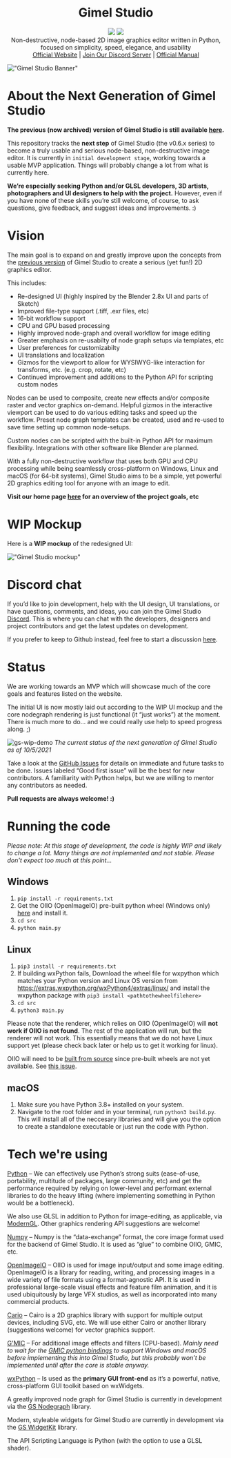 <h1 align="center">Gimel Studio</h1>

<p align="center">
  <img href="https://github.com/GimelStudio/GimelStudio/blob/master/LICENSE" src="https://img.shields.io/badge/License-Apache2.0-green.svg" />
  <img href="https://lgtm.com/projects/g/GimelStudio/GimelStudio/" src="https://img.shields.io/lgtm/grade/python/g/GimelStudio/GimelStudio.svg?logo=lgtm&logoWidth=18" />
  <br/>
  Non-destructive, node-based 2D image graphics editor written in Python, focused on simplicity, speed, elegance, and usability<br/>
  <a href="https://gimelstudio.github.io">Official Website</a> | <a href="https://discord.gg/RqwbDrVDpK">Join Our Discord Server</a> | <a href="https://gimelstudio.readthedocs.io/en/latest/">Official Manual</a>
</p>

!["Gimel Studio Banner"](/assets/banner/banner.jpg "Gimel Studio")


# About the Next Generation of Gimel Studio

**The previous (now archived) version of Gimel Studio is still available [here](https://github.com/Correct-Syntax/Gimel-Studio).**

This repository tracks the **next step** of Gimel Studio (the v0.6.x series) to become a truly usable and serious node-based, non-destructive image editor. It is currently in ``initial development stage``, working towards a usable MVP application. Things will probably change a lot from what is currently here.

**We’re especially seeking Python and/or GLSL developers, 3D artists, photographers and UI designers to help with the project.** However, even if you have none of these skills you’re still welcome, of course, to ask questions, give feedback, and suggest ideas and improvements. :)


# Vision

The main goal is to expand on and greatly improve upon the concepts from the [previous version](https://github.com/Correct-Syntax/Gimel-Studio) of Gimel Studio to create a serious (yet fun!) 2D graphics editor.

This includes:

- Re-designed UI (highly inspired by the Blender 2.8x UI and parts of Sketch)
- Improved file-type support (.tiff, .exr files, etc)
- 16-bit workflow support
- CPU and GPU based processing
- Highly improved node-graph and overall workflow for image editing
- Greater emphasis on re-usabilty of node graph setups via templates, etc
- User preferences for customizabilty
- UI translations and localization
- Gizmos for the viewport to allow for WYSIWYG-like interaction for transforms, etc. (e.g. crop, rotate, etc)
- Continued improvement and additions to the Python API for scripting custom nodes

Nodes can be used to composite, create new effects and/or composite raster and vector graphics on-demand. Helpful gizmos in the interactive viewport can be used to do various editing tasks and speed up the workflow. Preset node graph templates can be created, used and re-used to save time setting up common node-setups.

Custom nodes can be scripted with the built-in Python API for maximum flexibility. Integrations with other software like Blender are planned.

With a fully non-destructive workflow that uses both GPU and CPU processing while being seamlessly cross-platform on Windows, Linux and macOS (for 64-bit systems), Gimel Studio aims to be a simple, yet powerful 2D graphics editing tool for anyone with an image to edit.

**Visit our home page [here](https://gimelstudio.github.io) for an overview of the project goals, etc**


# WIP Mockup

Here is a **WIP mockup** of the redesigned UI:

!["Gimel Studio mockup"](https://i.ibb.co/QNNY2vX/gimel-studio-wip-ui.png "Gimel Studio")


# Discord chat

If you’d like to join development, help with the UI design, UI translations, or have questions, comments, and ideas, you can join the Gimel Studio [Discord](https://discord.gg/RqwbDrVDpK). This is where you can chat with the developers, designers and project contributors and get the latest updates on development.

If you prefer to keep to Github instead, feel free to start a discussion [here](https://github.com/GimelStudio/GimelStudio/discussions).


# Status

We are working towards an MVP which will showcase much of the core goals and features listed on the website.

The initial UI is now mostly laid out according to the WIP UI mockup and the core nodegraph rendering is just functional (it “just works”) at the moment. There is much more to do… and we could really use help to speed progress along. ;)

![gs-wip-demo](https://user-images.githubusercontent.com/60711001/136237852-e4a83033-e26c-4ea5-be16-f01cf2936cf7.gif)
*The current status of the next generation of Gimel Studio as of 10/5/2021*

Take a look at the [GitHub Issues](https://github.com/GimelStudio/GimelStudio/issues) for details on immediate and future tasks to be done. Issues labeled “Good first issue” will be the best for new contributors. A familiarity with Python helps, but we are willing to mentor any contributors as needed.

**Pull requests are always welcome! :)**


# Running the code

*Please note: At this stage of development, the code is highly WIP and likely to change a lot. Many things are not implemented and not stable. Please don't expect too much at this point...*

## Windows

1. ``pip install -r requirements.txt``
2. Get the OIIO (OpenImageIO) pre-built python wheel (Windows only) [here](https://www.lfd.uci.edu/~gohlke/pythonlibs/#openimageio) and install it.
3. ``cd src``
4. ``python main.py``

## Linux

1. ``pip3 install -r requirements.txt``
2. If building wxPython fails, Download the wheel file for wxpython which matches your Python version and Linux OS version from https://extras.wxpython.org/wxPython4/extras/linux/ and install the wxpython package with ``pip3 install <pathtothewheelfilehere>``
3. ``cd src``
4. ``python3 main.py``

Please note that the renderer, which relies on OIIO (OpenImageIO) will **not work if OIIO is not found**. The rest of the application will run, but the renderer will not work. This essentially means that we do not have Linux support yet (please check back later or help us to get it working for linux).

OIIO will need to be [built from source](https://github.com/OpenImageIO/oiio/blob/master/INSTALL.md#building-from-source) since pre-built wheels are not yet available. See [this issue](https://github.com/GimelStudio/GimelStudio/issues/1).

## macOS

1. Make sure you have Python 3.8+ installed on your system.
2. Navigate to the root folder and in your terminal, run ```python3 build.py```. This will install all of the neccesary libraries and will give you the option to create a standalone executable or just run the code with Python.


# Tech we're using

[Python](https://python.org) – We can effectively use Python’s strong suits (ease-of-use, portability, multitude of packages, large community, etc) and get the performance required by relying on lower-level and performant external libraries to do the heavy lifting (where implementing something in Python would be a bottleneck).

We also use GLSL in addition to Python for image-editing, as applicable, via [ModernGL](https://github.com/moderngl/moderngl). Other graphics rendering API suggestions are welcome!

[Numpy](https://numpy.org) – Numpy is the “data-exchange” format, the core image format used for the backend of Gimel Studio. It is used as “glue” to combine OIIO, GMIC, etc.

[OpenImageIO](https://openimageio.readthedocs.io/en/release-2.2.8.0) – OIIO is used for image input/output and some image editing. OpenImageIO is a library for reading, writing, and processing images in a wide variety of file formats using a format-agnostic API. It is used in professional large-scale visual effects and feature film animation, and it is used ubiquitously by large VFX studios, as well as incorporated into many commercial products.

[Cario](https://pycairo.readthedocs.io/en/latest) – Cairo is a 2D graphics library with support for multiple output devices, including SVG, etc. We will use either Cairo or another library (suggestions welcome) for vector graphics support.

[G'MIC](https://gmic.eu) – For additional image effects and filters (CPU-based). *Mainly need to wait for the [GMIC python bindings](https://github.com/myselfhimself/gmic-py) to support Windows and macOS before implementing this into Gimel Studio, but this probably won’t be implemented until after the core is stable anyway.*

[wxPython](https://wxpython.org) – Is used as the **primary GUI front-end** as it’s a powerful, native, cross-platform GUI toolkit based on wxWidgets.

A greatly improved node graph for Gimel Studio is currently in development via the [GS Nodegraph](https://github.com/GimelStudio/gsnodegraph) library.

Modern, styleable widgets for Gimel Studio are currently in development via the [GS WidgetKit](https://github.com/GimelStudio/gswidgetkit) library.

The API Scripting Language is Python (with the option to use a GLSL shader).
